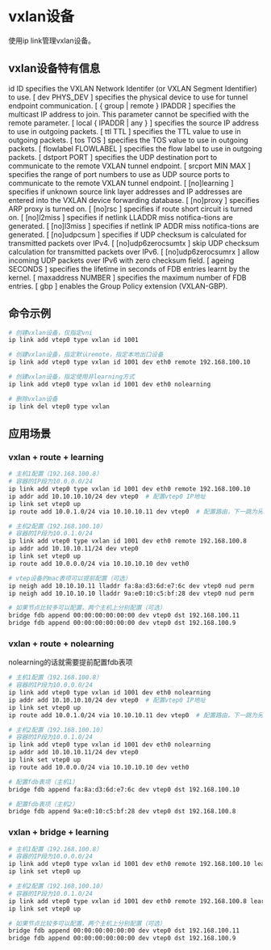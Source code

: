 # vxlan设备

使用ip link管理vxlan设备。


## vxlan设备特有信息

id ID 						    specifies the VXLAN Network Identifer (or VXLAN Segment Identifier) to use.
[ dev PHYS_DEV  ] 		        specifies the physical device to use for tunnel endpoint communication.
[ { group | remote } IPADDR ] 	specifies the multicast IP address to join.  This parameter cannot be specified with the remote parameter.
[ local { IPADDR | any } ] 		specifies the source IP address to use in outgoing packets.
[ ttl TTL ] 					specifies the TTL value to use in outgoing packets.
[ tos TOS ] 					specifies the TOS value to use in outgoing packets.
[ flowlabel FLOWLABEL ] 		specifies the flow label to use in outgoing packets.
[ dstport PORT ] 				specifies the UDP destination port to communicate to the remote VXLAN tunnel endpoint.
[ srcport MIN MAX ] 			specifies the range of port numbers to use as UDP source ports to communicate to the remote VXLAN tunnel endpoint.
[ [no]learning ] 				specifies if unknown source link layer addresses and IP addresses are entered into the VXLAN device forwarding database.
[ [no]proxy ] 					specifies ARP proxy is turned on.
[ [no]rsc ] 					specifies if route short circuit is turned on.
[ [no]l2miss ] 					specifies if netlink LLADDR miss notifica-tions are generated.
[ [no]l3miss ] 					specifies if netlink IP ADDR miss notifica-tions are generated.
[ [no]udpcsum ] 				specifies if UDP checksum is calculated for transmitted packets over IPv4.
[ [no]udp6zerocsumtx ] 			skip UDP checksum calculation for transmitted packets over IPv6.
[ [no]udp6zerocsumrx ] 			allow incoming UDP packets over IPv6 with zero checksum field.
[ ageing SECONDS ] 				specifies the lifetime in seconds of FDB entries learnt by the kernel.
[ maxaddress NUMBER ] 			specifies the maximum number of FDB entries.
[ gbp ]							enables the Group Policy extension (VXLAN-GBP).


## 命令示例

```bash
# 创建vxlan设备，仅指定vni
ip link add vtep0 type vxlan id 1001

# 创建vxlan设备，指定默认remote，指定本地出口设备
ip link add vtep0 type vxlan id 1001 dev eth0 remote 192.168.100.10

# 创建vxlan设备，指定使用非learning方式
ip link add vtep0 type vxlan id 1001 dev eth0 nolearning

# 删除vxlan设备
ip link del vtep0 type vxlan
```


## 应用场景

### vxlan + route + learning

```bash
# 主机1配置（192.168.100.8）
# 容器的IP段为10.0.0.0/24
ip link add vtep0 type vxlan id 1001 dev eth0 remote 192.168.100.10 
ip addr add 10.10.10.10/24 dev vtep0  # 配置vtep0 IP地址
ip link set vtep0 up
ip route add 10.0.1.0/24 via 10.10.10.11 dev vtep0  # 配置路由，下一跳为另一端的vtep设备的IP地址

# 主机2配置（192.168.100.10）
# 容器的IP段为10.0.1.0/24
ip link add vtep0 type vxlan id 1001 dev eth0 remote 192.168.100.8
ip addr add 10.10.10.11/24 dev vtep0
ip link set vtep0 up
ip route add 10.0.0.0/24 via 10.10.10.10 dev veth0 

# vtep设备的mac表项可以提前配置（可选）
ip neigh add 10.10.10.11 lladdr fa:8a:d3:6d:e7:6c dev vtep0 nud perm
ip neigh add 10.10.10.10 lladdr 9a:e0:10:c5:bf:28 dev vtep0 nud perm

# 如果节点比较多可以配置，两个主机上分别配置（可选）
bridge fdb append 00:00:00:00:00:00 dev vtep0 dst 192.168.100.11 
bridge fdb append 00:00:00:00:00:00 dev vtep0 dst 192.168.100.9
```


### vxlan + route + nolearning

nolearning的话就需要提前配置fdb表项

```bash
# 主机1配置（192.168.100.8）
# 容器的IP段为10.0.0.0/24
ip link add vtep0 type vxlan id 1001 dev eth0 nolearning
ip addr add 10.10.10.10/24 dev vtep0  # 配置vtep0 IP地址
ip link set vtep0 up
ip route add 10.0.1.0/24 via 10.10.10.11 dev vtep0  # 配置路由，下一跳为另一端的vtep设备的IP地址

# 主机2配置（192.168.100.10）
# 容器的IP段为10.0.1.0/24
ip link add vtep0 type vxlan id 1001 dev eth0 nolearning 
ip addr add 10.10.10.11/24 dev vtep0
ip link set vtep0 up
ip route add 10.0.0.0/24 via 10.10.10.10 dev veth0 

# 配置fdb表项（主机1）
bridge fdb append fa:8a:d3:6d:e7:6c dev vtep0 dst 192.168.100.10 

# 配置fdb表项（主机2）
bridge fdb append 9a:e0:10:c5:bf:28 dev vtep0 dst 192.168.100.8
```


### vxlan + bridge + learning

```bash
# 主机1配置（192.168.100.8）
# 容器的IP段为10.0.0.0/24
ip link add vtep0 type vxlan id 1001 dev eth0 remote 192.168.100.10 learning
ip link set vtep0 up

# 主机2配置（192.168.100.10）
# 容器的IP段为10.0.1.0/24
ip link add vtep0 type vxlan id 1001 dev eth0 remote 192.168.100.8 learning
ip link set vtep0 up

# 如果节点比较多可以配置，两个主机上分别配置（可选）
bridge fdb append 00:00:00:00:00:00 dev vtep0 dst 192.168.100.11 
bridge fdb append 00:00:00:00:00:00 dev vtep0 dst 192.168.100.9
```
